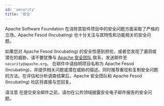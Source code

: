 ```yaml
---
id: 'security'
title: '安全'
---
```


Apache Software Foundation 在消除其软件项目中的安全问题方面采取了严格的立场。Apache Fesod (Incubating) 也十分关注与其特性和功能相关的安全问题。

如果您对 Apache Fesod (Incubating) 的安全性感到担忧，或者您发现了漏洞或潜在的威胁，请不要犹豫与 [Apache 安全团队](http://www.apache.org/security/) 联系，发送邮件至 `security@apache.org`。 在邮件中请指明项目名称为 Apache Fesod (Incubating)，并提供相关问题或潜在威胁的描述。同时推荐重现和复制安全问题的方法。在评估和分析调查结果后，Apache 安全团队和 Apache Fesod (Incubating) 社区将直接与您回复。

请注意 在提交安全邮件之前，请勿在公共领域披露安全电子邮件报告的安全问题。
